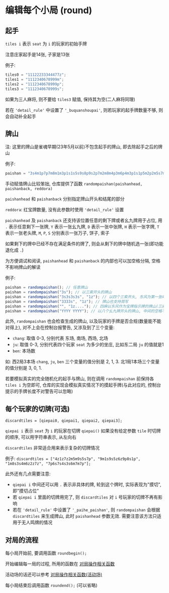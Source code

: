 # 编辑每个小局 (round)

## 起手

`tiles i` 表示 `seat` 为 `i` 的玩家的初始手牌

注意庄家起手是14张, 子家是13张

例子:

```js
tiles0 = "11122233344477z";
tiles1 = "1112340678999m";
tiles2 = "1112340678999p";
tiles3 = "1112340678999s";
```

如果为三人麻将, 则不要给 `tiles3` 赋值, 保持其为空(二人麻将同理)

若在 `'detail_rule'` 中设置了 `'_buquanshoupai'`, 则若玩家的起手牌数量不够, 则会自动补全起手

## 牌山

注: 这里的牌山是雀魂早期(23年5月以前)不包含起手的牌山, 即去除起手之后的牌山

例子:

```js
paishan = "3s4m1p7p7m8m1m3p1s1s5s9s8p9s2p7m2m8m4p3m6p4m3p1s1p5m2p2m5s7m0s3m4m6m8m6p0m4p7p1p8p3p1s1p2m3m7s3p7s9m2p8p4p6m9p6m9p7p7s8p6p4p6z9s9s7p9p6p7s5s2p5z6s3z4s2z0p7z8s1z2s4z5m";
```

手动赋值牌山比较笨拙, 仓库提供了函数 `randompaishan(paishanhead, paishanback, reddora)`

`paishanhead` 和 `paishanback` 分别指定牌山开头和结尾的部分

`reddora`: 红宝牌数量, 没有此参数时使用 `'detail_rule'` 设置

`paishanhead` 及 `paishanback` 还支持该位置任意的剩下牌或者幺九牌用于占位, 用 `.` 表示任意剩下一张牌, `Y` 表示一张幺九牌,
`D` 表示一张中张牌, `H` 表示一张字牌, `T` 表示一张老头牌, `M`, `P`, `S` 分别表示一张万子, 饼子, 索子

如果剩下的牌中已经不存在满足条件的牌了, 则会从剩下的牌中随机选一张(即功能退化成 `.`)

为方便调试和阅读, `paishanhead` 和 `paishanback` 的内部也可以加空格分隔, 空格不影响牌山的解读

例子:

```js
paishan = randompaishan(); // 任意牌山
paishan = randompaishan("3s"); // 以三索开头的牌山
paishan = randompaishan("3s3s3s3s", "1z"); // 以四个三索开头, 东风为第一张岭上牌的牌山
paishan = randompaishan("3333s", "1z"); // 牌山也支持简写
paishan = randompaishan("", "1z...."); // 四麻以东风作为宝牌指示牌的牌山(三麻的话指示牌后面要跟8个点)
paishan = randompaishan("YYYY YYYY"); // 以八个幺九牌开头的牌山, 中间的空格不影响
```

此外, `randompaishan` 也会检查生成的牌山, 以及玩家的手牌是否合规(数量能不能对得上), 对不上会在控制台报警告,
又涉及到了三个变量:

- `chang`: 取值 0-3, 分别代表 东场, 南场, 西场, 北场
- `ju`: 取值 0-3, 分别代表四个玩家 `seat` 为多少的坐庄, 比如东二局 `ju` 的值就是1
- `ben`: 本场数

如: 西2局3本场 `chang`, `ju`, `ben` 三个变量的值分别是 2, 1, 3. 北1局1本场三个变量的值分别是 3, 0, 1.

若要模拟真实的完全随机化的起手与牌山, 则在调用 `randompaishan` 前保持各 `tiles i` 为空即可,
仓库的实现会模拟真实情况下的摸起手牌(与此对应的, 控制台提示的手牌长度不对警告可以忽略)

## 每个玩家的切牌(可选)

`discardtiles = [qiepai0, qiepai1, qiepai2, qiepai3];`

`qiepai i` 表示 `seat` 为 `i` 的玩家在切牌 `qiepai()` 如果没有给定参数 `tile` 时切牌的顺序, 可以用字符串表示, 从左向右

`discardtiles` 非常适合用来表示复杂的切牌情况

例子: `discardtiles = ["4z1z7z2m5m9s5s7p", "9m1s9s5z6z9p8s1p", "1m8s3s4m6z2z7z", "7p6s7s4s3s6m7m7p"];`

此外还有几点需要注意:

- `qiepai i` 中间还可以用 `.` 表示非具体的牌, 轮到这个牌时, 实际表现为"摸切", 即"摸切占位"
- 若 `qiepai i` 里面的切牌用完了, 则 `discardtiles` 对 `i` 号玩家的切牌不再有影响
- 若在 `'detail_rule'` 中设置了 `'_paihe_paishan'`, 则 `randompaishan` 会根据 `discardtiles` 来生成牌山,
  此时 `paishanhead` 参数无效. 需要注意该方法只适用于无人鸣牌的情况

## 对局的流程

每小局开始前, 要调用函数 `roundbegin();`

开始编辑每一局的过程, 所用的函数在 [对局操作相关函数](对局操作相关函数.md)

活动场的话还可以参考 [对局操作相关函数(活动场)](对局操作相关函数（活动场）.md)

每小局结束后调用函数 `roundend();` (可以省略)
